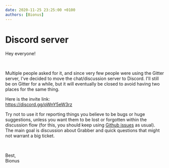 ```yaml
---
date: 2020-11-25 23:25:00 +0100
authors: [Bionus]
---
```



# Discord server

Hey everyone!

&nbsp;

Multiple people asked for it, and since very few people were using the Gitter server, I've decided to move the chat/discussion server to Discord. I'll still be on Gitter for a while, but it will eventually be closed to avoid having two places for the same thing.

<!-- more -->

Here is the invite link:  
<https://discord.gg/pWnY5eW3rz>

Try not to use it for reporting things you believe to be bugs or huge suggestions, unless you want them to be lost or forgotten within the discussion flow (for this, you should keep using [Github issues](https://github.com/Bionus/imgbrd-grabber/issues) as usual). The main goal is discussion about Grabber and quick questions that might not warrant a big ticket.

&nbsp;

Best,  
Bionus